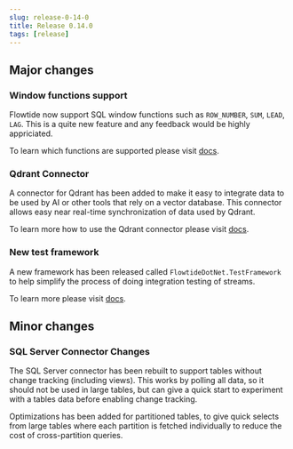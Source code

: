 ```yaml
---
slug: release-0-14-0
title: Release 0.14.0
tags: [release]
---
```


## Major changes

### Window functions support

Flowtide now support SQL window functions such as `ROW_NUMBER`, `SUM`, `LEAD`, `LAG`.
This is a quite new feature and any feedback would be highly appriciated.

To learn which functions are supported please visit [docs](https://koralium.github.io/flowtide/docs/expressions/windowfunctions).

### Qdrant Connector

A connector for Qdrant has been added to make it easy to integrate data to be used by AI or other tools that rely on a vector database. This connector allows easy near real-time synchronization of data used by Qdrant.

To learn more how to use the Qdrant connector please visit [docs](https://koralium.github.io/flowtide/docs/connectors/qdrant).

### New test framework

A new framework has been released called `FlowtideDotNet.TestFramework` to help simplify the process of doing integration testing of streams.

To learn more please visit [docs](https://koralium.github.io/flowtide/docs/testing).

## Minor changes

### SQL Server Connector Changes

The SQL Server connector has been rebuilt to support tables without change tracking (including views). This works by polling all data, so it should not be used in large tables, but can give a quick start to experiment with a tables data before enabling change tracking.

Optimizations has been added for partitioned tables, to give quick selects from large tables where each partition is fetched individually to reduce the cost of cross-partition queries. 